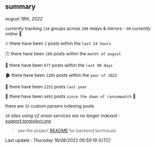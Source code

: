 
## summary
_august 18th, 2022_

currently tracking `116` groups across `206` relays & mirrors - _`90` currently online_ 📡

⏲ there have been `2` posts within the `last 24 hours`

🕓 there have been `109` posts within the `month of august`

📅 there have been `677` posts within the `last 90 days`

🏚 there have been `2205` posts within the `year of 2022`

🚀 there have been `2252` posts `last year`

🦕 there have been `4491` posts `since the dawn of ransomwatch` 🐣

there are `55` custom parsers indexing posts

_`20` sites using v2 onion services are no longer indexed - [support.torproject.org](https://support.torproject.org/onionservices/v2-deprecation/)_

> see the project [README](https://github.com/jmousqueton/ransomwatch#readme) for backend technicals



Last update : _Thursday 18/08/2022 06:59:19 (UTC)_

